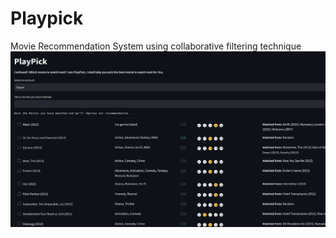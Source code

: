 # Playpick

Movie Recommendation System using collaborative filtering technique
![PlayPick](<Screenshot from 2023-10-23 10-04-54.png>)
